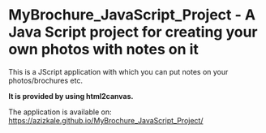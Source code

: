 # MyBrochure_JavaScript_Project - A Java Script project for creating your own photos with notes on it

This is a JScript application with which you can put notes on your photos/brochures etc.

<b>It is provided by using html2canvas.</b>

The application is available on: https://azizkale.github.io/MyBrochure_JavaScript_Project/
